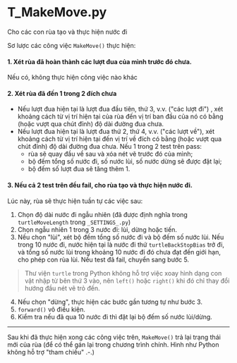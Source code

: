 # T_MakeMove.py
Cho các con rùa tạo và thực hiện nước đi

Sơ lược các công việc `MakeMove()` thực hiện:

#### 1. Xét rùa đã hoàn thành các lượt đua của mình trước đó chưa.

Nếu có, không thực hiện công việc nào khác

#### 2. Xét rùa đã đến 1 trong 2 đích chưa
- Nếu lượt đua hiện tại là lượt đua đầu tiên, thứ 3, v.v. ("các lượt đi") , xét khoảng cách từ vị trí hiện tại của rùa đến vị trí ban đầu của nó có bằng (hoặc vượt qua chút đỉnh) độ dài đường đua chưa.
- Nếu lượt đua hiện tại là lượt đua thứ 2, thứ 4, v.v. ("các lượt về"), xét khoảng cách từ vị trí hiện tại đến vị trí về đích có bằng (hoặc vượt qua chút đỉnh) độ dài đường đua chưa.
Nếu 1 trong 2 test trên pass:
	* rùa sẽ quay đầu về sau và xóa nét vẽ trước đó của mình;
	* bộ đếm tổng số nước đi, số nước lùi, số nước dừng sẽ được đặt lại;
	* bộ đếm số lượt đua sẽ tăng thêm 1.

#### 3. Nếu cả 2 test trên đều fail, cho rùa tạo và thực hiện nước đi.
Lúc này, rùa sẽ thực hiện tuần tự các việc sau:
1. Chọn độ dài nước đi ngẫu nhiên (đã được định nghĩa trong `turtleMoveLength` trong `_SETTINGS_.py`)
2. Chọn ngẫu nhiên 1 trong 3 nước đi: lùi, dừng hoặc tiến.
3. Nếu chọn "lùi", xét bộ đếm tổng số nước đi và bộ đếm số nước lùi. Nếu trong 10 nước đi, nước hiện tại là nước đi thứ `turtleBackStopBias` trở đi, và tổng số nước lùi trong khoảng 10 nước đi đó chưa đạt đến giới hạn, cho phép con rùa lùi. Nếu test đã fail, chuyển sang bước 5.
> Thư viện `turtle` trong Python không hỗ trợ việc xoay hình dạng con vật nhập từ bên thứ 3 vào, nên `left()` hoặc `right()` khi đó chỉ thay đổi hướng đầu nét vẽ trỏ đến.
4. Nếu chọn "dừng", thực hiện các bước gần tương tự như bước 3.
5. `forward()` vô điều kiện.
6. Kiểm tra nếu đã qua 10 nước đi thì đặt lại bộ đếm số nước lùi/dừng.

---

Sau khi đã thực hiện xong các công việc trên, `MakeMove()` trả lại trạng thái mới của rùa (để có thể gán lại trong chương trình chính. Hình như Python không hỗ trợ "tham chiếu" .-.)

